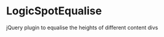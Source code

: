 LogicSpotEqualise
=================

jQuery plugin to equalise the heights of different content divs
